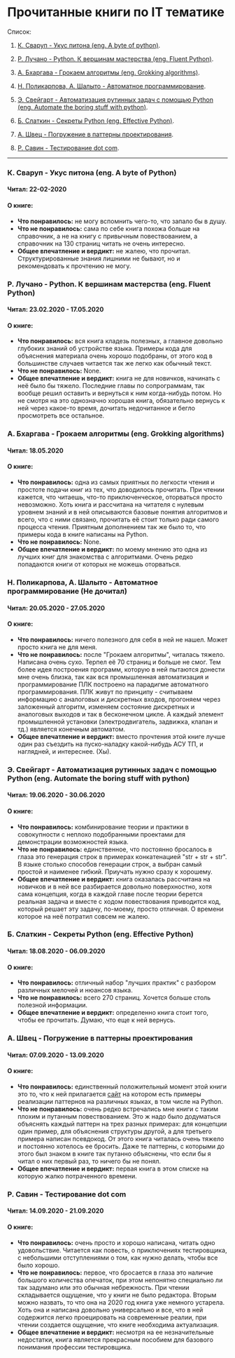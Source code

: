 # Прочитанные книги по IT тематике

Список:

1. [К. Сваруп - Укус питона (eng. A byte of python)](#A_byte_of_python).

2. [Р. Лучано - Python. К вершинам мастерства (eng. Fluent Python)](#Fluent_python).

3. [А. Бхаргава - Грокаем алгоритмы (eng. Grokking algorithms)](#Grokking_algorithms).

4. [Н. Поликарпова, А. Шалыто - Автоматное программирование](#FSM).

5. [Э. Свейгарт - Автоматизация рутинных задач с помощью Python (eng. Automate the boring stuff with python)](#Automate_with_python).

6. [Б. Слаткин - Секреты Python (eng. Effective Python)](#Effective_python).

7. [А. Швец - Погружение в паттерны проектирования](#Design_patterns).

8. [Р. Савин - Тестирование dot com](#Testing_dot_com).

------------------------------------------------------------------------------

### <a name="A_byte_of_python"></a> К. Сваруп - Укус питона (eng. A byte of Python)

#### Читал: 22-02-2020
#### О книге:
- **Что понравилось:** не могу вспомнить чего-то, что запало бы в душу.
- **Что не понравилось:** сама по себе книга похожа больше на справочник, а не на книгу с привычным повествованием, а справочник на 130 страниц читать не очень интересно.
- **Общее впечатление и вердикт:** не жалею, что прочитал. Структурированные знания лишними не бывают, но и рекомендовать к прочтению не могу.


### <a name="Fluent_python"></a> Р. Лучано - Python. К вершинам мастерства (eng. Fluent Python)

#### Читал: 23.02.2020 - 17.05.2020
#### О книге:
- **Что понравилось:** вся книга кладезь полезных, а главное довольно глубоких знаний об устройстве языка. Примеры кода для объяснения материала очень хорошо подобраны, от этого код в большинстве случаев читается так же легко как обычный текст.
- **Что не понравилось:** None.
- **Общее впечатление и вердикт:** книга не для новичков, начинать с неё было бы тяжело. Последние главы по сопрограммам, так вообще решил оставить и вернуться к ним когда-нибудь потом. Но не смотря на это однозначно хорошая книга, обязательно вернусь к ней через какое-то время, дочитать недочитанное и бегло просмотреть все остальное.


### <a name="Grokking_algorithms"></a> А. Бхаргава - Грокаем алгоритмы (eng. Grokking algorithms)

#### Читал: 18.05.2020
#### О книге:
- **Что понравилось:** одна из самых приятных по легкости чтения и простоте подачи книг из тех, что доводилось прочитать. При чтении кажется, что читаешь, что-то приключенческое, оторваться просто невозможно. Хоть книга и рассчитана на читателя с нулевым уровнем знаний и в ней описываются базовые понятия алгоритмов и всего, что с ними связано, прочитать её стоит только ради самого процесса чтения. Приятным дополнением так же было то, что примеры кода в книге написаны на Python.
- **Что не понравилось:** None.
- **Общее впечатление и вердикт:** по моему мнению это одна из лучших книг для знакомства с алгоритмами. Очень редко попадаются книги от которых не можешь оторваться.


### <a name="FSM"></a> Н. Поликарпова, А. Шалыто - Автоматное программирование (Не дочитал)

#### Читал: 20.05.2020 - 27.05.2020
#### О книге:
- **Что понравилось:** ничего полезного для себя в ней не нашел. Может просто книга не для меня.
- **Что не понравилось:** после "Грокаем алгоритмы", читалась тяжело. Написана очень сухо. Терпел её 70 страниц и больше не смог. Тем более идея построения программ, которую в ней пытаются донести мне очень близка, так как вся промышленная автоматизация и программирование ПЛК построено на парадигме автоматного программирования. ПЛК живут по принципу - считываем информацию с аналоговых и дискретных входов, прогоняем через заложенный алгоритм, изменяем состояние дискретных и аналоговых выходов и так в бесконечном цикле. А каждый элемент промышленной установки (электродвигатель, задвижка, клапан и тд.) является конечным автоматом.
- **Общее впечатление и вердикт:** вместо прочтения этой книге лучше один раз съездить на пуско-наладку какой-нибудь АСУ ТП, и наглядней, и интереснее. (Хы).


### <a name="Automate_with_python"></a> Э. Свейгарт - Автоматизация рутинных задач с помощью Python (eng. Automate the boring stuff with python)

#### Читал: 19.06.2020 - 30.06.2020
#### О книге:
- **Что понравилось:** комбинирование теории и практики в совокупности с неплохо подобранными проектами для демонстрации возможностей языка.
- **Что не понравилось:** единственное, что постоянно бросалось в глаза это генерация строк в примерах конкатенацией "str + str + str". В языке столько способов генерации строк, а выбран самый простой и наименее гибкий. Приучать нужно сразу к хорошему.
- **Общее впечатление и вердикт:** книга оказалась рассчитана на новичков и в ней все разбирается довольно поверхностно, хотя сама концепция, когда в каждой главе после теории берется реальная задача и вместе с ходом повествования приводится код, который решает эту задачу, по-моему, просто отличная. О времени которое на неё потратил совсем не жалею.


### <a name="Effective_python"></a> Б. Слаткин - Секреты Python (eng. Effective Python)

#### Читал: 18.08.2020 - 06.09.2020
#### О книге:
- **Что понравилось:** отличный набор "лучших практик" с разбором различных мелочей и нюансов языка.
- **Что не понравилось:** всего 270 страниц. Хочется больше столь полезной информации.
- **Общее впечатление и вердикт:** определенно книга стоит того, чтобы ее прочитать. Думаю, что еще к ней вернусь.


### <a name="Design_patterns"></a> А. Швец - Погружение в паттерны проектирования

#### Читал: 07.09.2020 - 13.09.2020
#### О книге:
- **Что понравилось:** единственный положительный момент этой книги это то, что к ней прилагается [сайт](https://refactoring.guru/ru/design-patterns) на котором есть примеры реализации паттернов на различных языках, в том числе на Python.
- **Что не понравилось:** очень редко встречались мне книги с таким плохим и путанным повествованием. Это ж надо было додуматься объяснять каждый паттерн на трех разных примерах: для концепции один пример, для объяснения структуры другой, а для третьего примера написан псевдокод. От этого книга читалась очень тяжело и постоянно хотелось ее бросить. Даже те паттерны, с которыми до этого был знаком в книге так путанно объяснены, что если бы я читал о них первый раз, то ничего бы не понял.
- **Общее впечатление и вердикт:** первая книга в этом списке на которую жалко потраченного времени.


### <a name="Testing_dot_com"></a> Р. Савин - Тестирование dot com

#### Читал: 14.09.2020 - 21.09.2020
#### О книге:
- **Что понравилось:** очень просто и хорошо написана, читать одно удовольствие. Читается как повесть, о приключениях тестировщика, с небольшими отступлениями о том, как нужно делать, чтобы все было хорошо.
- **Что не понравилось:** первое, что бросается в глаза это наличие большого количества опечаток, при этом непонятно специально ли так задумано или это обычная небрежность. При чтении складывается ощущение, что у книги не было редактора. Вторым можно назвать, то что она на 2020 год книга уже немного устарела. Хоть она и написана довольно универсально и все, что в ней содержится легко проецировать на современные реалии, при чтении создается ощущение, что книге необходима актуализация.
- **Общее впечатление и вердикт:** несмотря на ее незначительные недостатки, книга является прекрасным пособием для базового понимания профессии тестировщика.
